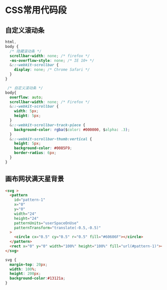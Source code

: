# CSS常用代码段

## 自定义滚动条
```css
html,
body {
  /* 隐藏滚动条 */
  scrollbar-width: none; /* firefox */
  -ms-overflow-style: none; /* IE 10+ */
  &::-webkit-scrollbar {
    display: none; /* Chrome Safari */
  }
}

 /* 自定义滚动条 */
body{
  overflow: auto;
  scrollbar-width: none; /* Firefox */
  &::-webkit-scrollbar {
    width: 5px;
    height: 5px;
  }
  &::-webkit-scrollbar-track-piece {
    background-color: rgba($color: #000000, $alpha: .3);
  }
  &::-webkit-scrollbar-thumb:vertical {
    height: 5px;
    background-color: #0085F9;
    border-radius: 6px;
  }
}

```
## 画布网状满天星背景
```html
<svg >
  <pattern
    id="pattern-1"
    x="0"
    y="0"
    width="24"
    height="24"
    patternUnits="userSpaceOnUse"
    patternTransform="translate(-0.5,-0.5)"
  >
    <circle cx="0.5" cy="0.5" r="0.5" fill="#60606F"></circle>
  </pattern>
  <rect x="0" y="0" width="100%" height="100%" fill="url(#pattern-1)"></rect>
</svg>
```

```css
svg {
  margin-top: 20px;
  width: 100%;
  height: 200px;
  background-color:#13121a;
}
```
<!-- ![2023-03-09-15-45-20](https://zerdocs.oss-cn-shanghai.aliyuncs.com/interview/2023-03-09-15-45-20.png) -->
<script setup>
import GridStar from './demo/GridStar.vue'
</script>
<DemoWrap pkg="FrontEnd/CSS/demo"   path='GridStar.vue'>
    <GridStar/>
</DemoWrap>
